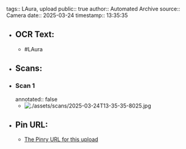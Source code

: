 tags:: LAura, upload
public:: true
author:: Automated Archive
source:: Camera
date:: 2025-03-24
timestamp:: 13:35:35

- ## OCR Text:
	- #LAura
- ## Scans:
- ### Scan 1
  annotated:: false
	- ![./assets/scans/2025-03-24T13-35-35-8025.jpg](./assets/scans/2025-03-24T13-35-35-8025.jpg)
- ## Pin URL:
	- [The Pinry URL for this upload](https://pinry.petau.net/pins/247/)